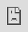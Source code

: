 ```yaml
---
pageTemplate: index
blockName: video
className: video
---
```


## The Travel Bucket List Plugin for your Travel Blog 

- **Wish To Go** helps to **boost** your Travel Blog traffic
- Your readers bookmark your posts to add destinations to a Travel Bucket List
- They'll keep returning to check the free Trip Planner and you get their email without being pushy.

<div class="video-container">
<iframe style="position: absolute; top: 0; left: 0;	width: 100%; height: 100%" width="560" height="315" src="https://www.youtube.com/embed/WRngkBikAUU" frameborder="0" allowfullscreen></iframe>
</div>

## How _Wish To Go Plugin_ can help your Travel Blog Readers Engagement?

### Readers will Come Back to Check their Travel Wish List

The _Travel Bucket List_ widget allows your readers to **bookmark post and destinations** that you review in your article. **Visitor Engagement** is an important metric to boost your blog traffic and rank in Google's organic search.

### Get Reader's Email Address without Friction

Your readers will understand that they need to identify themself with an email address to have a personal Travel Bucket List. No need for invasive pop-ups asking for email or useless e-book offers.

[Learn More](/travel-blog-monetization/destination-wish-list-for-your-travel-blog/)
